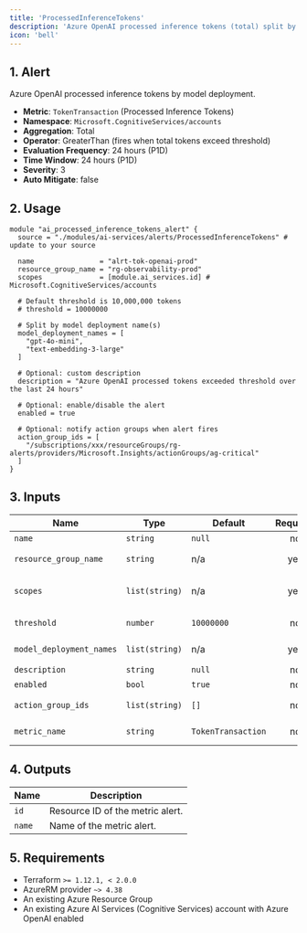```yaml
---
title: 'ProcessedInferenceTokens'
description: 'Azure OpenAI processed inference tokens (total) split by model deployment'
icon: 'bell'
---
```


## 1. Alert
Azure OpenAI processed inference tokens by model deployment.

- **Metric**: `TokenTransaction` (Processed Inference Tokens)
- **Namespace**: `Microsoft.CognitiveServices/accounts`
- **Aggregation**: Total
- **Operator**: GreaterThan (fires when total tokens exceed threshold)
- **Evaluation Frequency**: 24 hours (P1D)
- **Time Window**: 24 hours (P1D)
- **Severity**: 3
- **Auto Mitigate**: false

## 2. Usage
```hcl main.tf
module "ai_processed_inference_tokens_alert" {
  source = "./modules/ai-services/alerts/ProcessedInferenceTokens" # update to your source

  name                = "alrt-tok-openai-prod"
  resource_group_name = "rg-observability-prod"
  scopes              = [module.ai_services.id] # Microsoft.CognitiveServices/accounts

  # Default threshold is 10,000,000 tokens
  # threshold = 10000000

  # Split by model deployment name(s)
  model_deployment_names = [
    "gpt-4o-mini",
    "text-embedding-3-large"
  ]

  # Optional: custom description
  description = "Azure OpenAI processed tokens exceeded threshold over the last 24 hours"

  # Optional: enable/disable the alert
  enabled = true

  # Optional: notify action groups when alert fires
  action_group_ids = [
    "/subscriptions/xxx/resourceGroups/rg-alerts/providers/Microsoft.Insights/actionGroups/ag-critical"
  ]
}
```

## 3. Inputs
| Name                     | Type           | Default   | Required | Description |
|--------------------------|----------------|-----------|:--------:|-------------|
| `name`                   | `string`       | `null`    |    no    | Name of the metric alert. |
| `resource_group_name`    | `string`       | n/a       |   yes    | Resource group in which to create the alert. |
| `scopes`                 | `list(string)` | n/a       |   yes    | List of Azure AI Services account resource IDs (Microsoft.CognitiveServices/accounts). |
| `threshold`              | `number`       | `10000000` |    no   | Token threshold. Fires when total tokens over the window exceed this value. |
| `model_deployment_names` | `list(string)` | n/a       |   yes    | Model deployment names to filter on `ModelDeploymentName` dimension. |
| `description`            | `string`       | `null`    |    no    | Custom description for the alert. |
| `enabled`                | `bool`         | `true`    |    no    | Whether the alert is enabled. |
| `action_group_ids`       | `list(string)` | `[]`      |    no    | Action Group IDs to notify when the alert fires. |
| `metric_name`            | `string`       | `TokenTransaction` |  no | Advanced: override the metric name if needed. |

## 4. Outputs
| Name   | Description                     |
|--------|---------------------------------|
| `id`   | Resource ID of the metric alert. |
| `name` | Name of the metric alert.        |

## 5. Requirements
- Terraform `>= 1.12.1, < 2.0.0`
- AzureRM provider `~> 4.38`
- An existing Azure Resource Group
- An existing Azure AI Services (Cognitive Services) account with Azure OpenAI enabled


